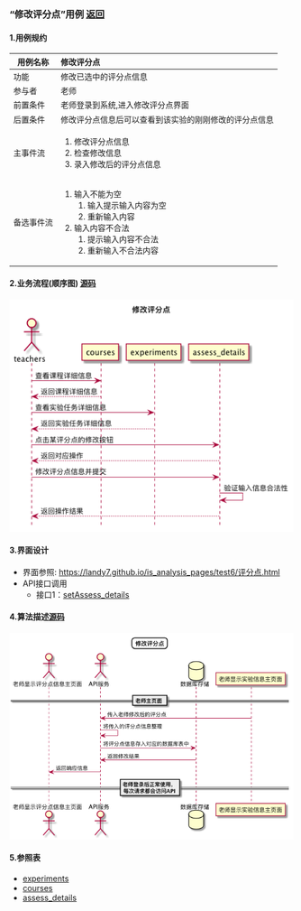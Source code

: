 ### “修改评分点”用例 [返回](././README.md)

#### 1.用例规约

|用例名称|修改评分点|
|-------|:-------------|
|功能|修改已选中的评分点信息|
|参与者|老师|
|前置条件|老师登录到系统,进入修改评分点界面|
|后置条件|修改评分点信息后可以查看到该实验的刚刚修改的评分点信息|
|主事件流|<ol><li>修改评分点信息</li><li>检查修改信息</li><li>录入修改后的评分点信息</li></ol>|
|备选事件流|<ol><li>输入不能为空<ol><li>输入提示输入内容为空</li><li>重新输入内容</li></ol></li><li>输入内容不合法<ol><li>提示输入内容不合法</li><li>重新输入不合法内容</li></ol></li></ol>|



#### 2.业务流程(顺序图) [源码](../sequence/修改评分点.md)
![修改评分点](/out/test6/sequence/修改评分点/修改评分点.png)

#### 3.界面设计
- 界面参照: https://landy7.github.io/is_analysis_pages/test6/评分点.html
- API接口调用
    - 接口1：[setAssess_details](../接口/setAssess_details.md)

#### 4.算法描述[源码](../sequence/修改评分点1.md)
![修改评分点](/out/test6/sequence/修改评分点1/修改评分点1.png)


#### 5.参照表
- [experiments](../数据库设计.md/#experiments)
- [courses](../数据库设计.md/#courses)
- [assess_details](../数据库设计.md/#assess_details)
